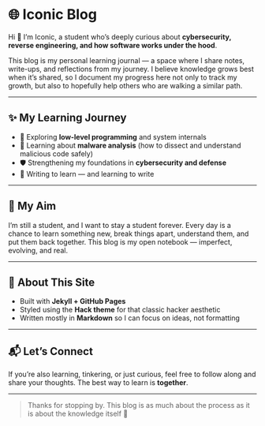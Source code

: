 # 🌐 Iconic Blog

Hi 👋 I’m Iconic, a student who’s deeply curious about **cybersecurity, reverse engineering, and how software works under the hood**.  

This blog is my personal learning journal — a space where I share notes, write-ups, and reflections from my journey. I believe knowledge grows best when it’s shared, so I document my progress here not only to track my growth, but also to hopefully help others who are walking a similar path.  

---

## ✨ My Learning Journey
- 🧩 Exploring **low-level programming** and system internals  
- 🔎 Learning about **malware analysis** (how to dissect and understand malicious code safely)  
- 🛡️ Strengthening my foundations in **cybersecurity and defense**  
- 📖 Writing to learn — and learning to write  

---

## 🎯 My Aim
I’m still a student, and I want to stay a student forever. Every day is a chance to learn something new, break things apart, understand them, and put them back together. This blog is my open notebook — imperfect, evolving, and real.  

---

## 🔧 About This Site
- Built with **Jekyll + GitHub Pages**  
- Styled using the **Hack theme** for that classic hacker aesthetic  
- Written mostly in **Markdown** so I can focus on ideas, not formatting  

---

## 📬 Let’s Connect
If you’re also learning, tinkering, or just curious, feel free to follow along and share your thoughts. The best way to learn is **together**.  

---

> Thanks for stopping by. This blog is as much about the process as it is about the knowledge itself 🚀
